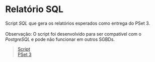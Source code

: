 # Relatório SQL

Script *SQL* que gera os relatórios esperados como entrega do PSet 3.<br><br>
Observação: O script foi desenvolvido para ser compatível com o *PostgreSQL* e pode não funcionar em outros SGBDs.

>[Script](./relatorio.sql)<br>
>[PSet 3](./../)
